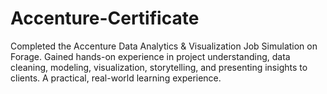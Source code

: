 # Accenture-Certificate
Completed the Accenture Data Analytics &amp; Visualization Job Simulation on Forage. Gained hands-on experience in project understanding, data cleaning, modeling, visualization, storytelling, and presenting insights to clients. A practical, real-world learning experience.
